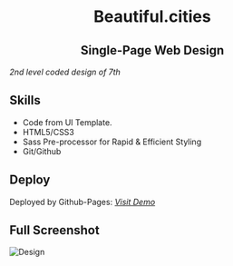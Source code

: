 # <h1 style="text-align: center">Beautiful.cities</h1>

<h2 style="text-align: center"> Single-Page Web Design</h2>

_2nd level coded design of 7th_

## Skills

- Code from UI Template.
- HTML5/CSS3
- Sass Pre-processor for Rapid & Efficient Styling
- Git/Github

## Deploy

Deployed by Github-Pages: _[Visit Demo](https://imsabry.github.io/beautiful.cities/)_

## Full Screenshot

![Design](./Design/beautiful_cities.png)
